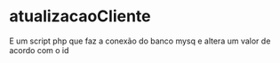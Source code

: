 # atualizacaoCliente
E um script php que faz a conexão do banco mysq e altera um valor de acordo com o id
